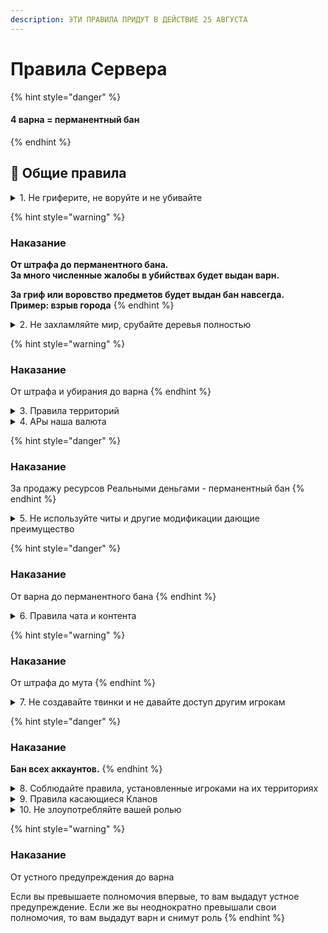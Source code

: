 ```yaml
---
description: ЭТИ ПРАВИЛА ПРИДУТ В ДЕЙСТВИЕ 25 АВГУСТА
---
```


# Правила Сервера

{% hint style="danger" %}
#### **4 варна = перманентный бан**
{% endhint %}

## 📃 Общие правила

<details>

<summary>1. Не гриферите, не воруйте и не убивайте</summary>

#### **Гриферство это:**

* Поломка блоков на территории другого игрока
* Убийство мобов, которые находятся в загонах на территории другого игрока
* Воровство. Когда вы берёте вещи, которые вам не принадлежат
* Если в сундуке лежат вещи, и рядом нет таблички о том, что из него можно брать вещи — то брать их нельзя
* Присвоение вещей игроков, которые умерли
* Мошенничество и обман. Организация групп похожих на МММ
* Механизмы или скопления энтити, которые специально создают лаги на сервере
* Отключение механик сервера или полная поломка его ядра

#### **Когда это правило можно нарушать**

Если у пострадавшей стороны нет к вам претензий, то нарушать эти правила можно. Например, можно устраивать PVP поединки, если обе стороны согласны

Согласие должно быть задокументировано сообщениями в чате, в Discord, или в виде подписанной книги. Если доказательств согласия нет, тогда игрок может предъявить претензии, и ситуация будет рассматриваться как убийство

</details>

{% hint style="warning" %}
### Наказание

**От штрафа до перманентного бана.**\
**За много численные жалобы в убийствах будет выдан варн.**

**За гриф или воровство предметов будет выдан бан навсегда.**\
**Пример: взрыв города**
{% endhint %}

<details>

<summary>2. Не захламляйте мир, срубайте деревья полностью</summary>

1. Не взрывайте территорию. Даже если эта территория никому не принадлежит
2. Закрывайте дырки от взрывов Кристалло, Динамита и Криперов
3. Убирайте блоки, если вы с помощью их забираетесь на гору или просто передвигаетесь
4. Также убирайте столбы в 1 блок при подьеме на вверх
5. Не делайте лавакасты.
6. Рубите деревья до конца. Не заставляйте других игроков это делать за вас

</details>

{% hint style="warning" %}
### Наказание

От штрафа и убирания до варна
{% endhint %}

<details>

<summary>3. Правила территорий</summary>

Запрещено занимать территорию в радиусе 300 блоков от нулей в обычном мире, и в радиусе 75 блоков в аду.

Каждый игрок, или клан, может занять любое количество территории — если эта территория используется и её использование оправдано

Вы можете занять территорию на будущее, пометив её табличками или метками. Но если по факту на этой территории не будет никаких построек — то её сможет занять другой игрок

</details>

<details>

<summary>4. АРы наша валюта</summary>

Используйте АРы для торговли между кланами и игроками

Для обмена между соклановцами, или для внутренней торговли, можно использовать другую валюту

#### **Реальные деньги**

Запрещено торговать игровыми предметами и услугами за реальные деньги

</details>

{% hint style="danger" %}
### Наказание

За продажу ресурсов Реальными деньгами - перманентный бан
{% endhint %}

<details>

<summary>5. Не используйте читы и другие модификации дающие преимущество</summary>

#### **Что такое читы?**

Чит-клиенты, X-Ray, макросы, кликеры, мод на автоматическую рыбалку

#### **Поломка бедрока**

Мод на быструю поломку бедрока запрещен

#### **Freecam**

Разрешен [**мод**](https://modrinth.com/mod/freecam) без функции NoClip. Использование других модов для свободного полёта запрещено

#### **Litematica**

Litematica разрешена, easyPlaceMode разрешен, Litematica Printer запрещен

#### **Replay Mod и Моды на Миникарту**

Они разрешены, только не для получения преимущества.

Например, вы можете использовать Replay Mod как доказательство при рассмотрении ситуаций, или чтобы снять видео

Но вы не можете использовать его чтобы искать спавнеры и руды

То же самое с картами. Запрещено использовать моды на мини-карту, чтобы искать пещеры и шахты. Запрещено использовать карты которые показывают энтити или игроков

</details>

{% hint style="danger" %}
### Наказание

От варна до перманентного бана
{% endhint %}

<details>

<summary>6. Правила чата и контента</summary>

#### **Спам**

Большие сообщения капсом, или частое использование капса в сообщениях

Частая отправка одинаковых объявлений в чаты.

#### **Флуд**

Повторение одинаковых сообщений много раз, даже 2 раза считается в некоторых случаях

#### **NSFW контент**

Делать эротические арты на картах можно, но запрещено размещать их в публичных местах, где их могут увидеть прохожие или стримеры с ютуберами.

</details>

{% hint style="warning" %}
### **Наказание**

От штрафа до мута
{% endhint %}

<details>

<summary>7. Не создавайте твинки и не давайте доступ другим игрокам</summary>

Запрещено давать доступ к аккаунту другим игрокам. Если на вашем аккаунте кто-то играет, то все что он делает будут рассматриваться как ваши действия

Если вы дали аккаунт игроку который забанен, то вас тоже забанят

</details>

{% hint style="danger" %}
### **Наказание**

**Бан всех аккаунтов.**
{% endhint %}

<details>

<summary>8. Соблюдайте правила, установленные игроками на их территориях</summary>

Кланы и игроки могут устанавливать любые правила на своей территории. При этом они обязаны информировать игроков о существовании таких правил. Через таблички на входе или устное предупреждение

Объем наказания за нарушение ваших правил определяет суд или Интерпол. Если вы напишите табличку `"Запрещено заходить. Штраф 128 АРов"`, то Интерпол может посчитать такое наказание не объективным, и выписать штраф, который будет значительно меньше суммы, указанной на табличке

#### **Про запретные территории**

Штраф за нахождение на запретной территории выдается только если игрок сделал что-то на этой территории. Штраф не выдается за клик по двери или калитке, или за факт того, что игрок был на территории

Штраф выдается только если игрок что-то своровал, поставил или сломал блоки. Либо если игрок отказывается покидать территорию после предупреждения с просьбой её покинуть. Или если игрок многократно посещает запрещенную территорию, когда он знает, что так делать нельзя

</details>

<details>

<summary>9. Правила касающиеся Кланов</summary>

Клан не может требовать от вас соблюдать правила клана, когда вы его покинули.\
Например, владелец клана не может заставить вас выплачивать штраф после того, как вы покинули клан

</details>

<details>

<summary>10. Не злоупотребляйте вашей ролью</summary>

Если ваша роль на сервере подразумевает дополнительные возможности, например доступ к `/co i`, то не превышайте свои полномочия. Не используйте свое положение или роль для личных целей

</details>

{% hint style="warning" %}
### Наказание

От устного предупреждения до варна

Если вы превышаете полномочия впервые, то вам выдадут устное предупреждение. Если же вы неоднократно превышали свои полномочия, то вам выдадут варн и снимут роль
{% endhint %}
